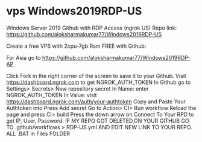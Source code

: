 # vps Windows2019RDP-US
Windows Server 2019 Github with RDP Access (ngrok US) Repo link: https://github.com/aloksharmakumar77/Windows2019RDP-US

Create a free VPS with 2cpu-7gb Ram FREE with Github:

For Asia go to https://github.com/aloksharmakumar77/Windows2019RDP-AP

Click Fork in the right corner of the screen to save it to your Github.
Visit https://dashboard.ngrok.com to get NGROK_AUTH_TOKEN
In Github go to Settings> Secrets> New repository secret
In Name: enter NGROK_AUTH_TOKEN
In Value: visit https://dashboard.ngrok.com/auth/your-authtoken Copy and Paste Your Authtoken into
Press Add secret
Go to Action> CI> Run workflow
Reload the page and press CI> build
Press the down arrow on Connect To Your RPD to get IP, User, Password.
IF MY REPO GOT DELETED,ON YOUR GITHUB GO TO .github/workflows > RDP-US.yml AND EDIT NEW LINK TO YOUR REPO. ALL .BAT in Files FOLDER
